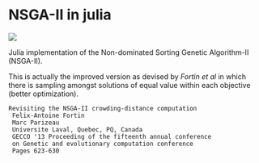 # NSGA-II in julia

![](https://raw.githubusercontent.com/fracta/nsga2/master/doc/images/nsga2.jpg)

Julia implementation of the Non-dominated Sorting Genetic Algorithm-II (NSGA-II).

This is actually the improved version as devised by *Fortin et al* in which there is sampling
amongst solutions of equal value within each objective (better optimization).

~~~
Revisiting the NSGA-II crowding-distance computation
 Felix-Antoine Fortin
 Marc Parizeau
 Universite Laval, Quebec, PQ, Canada
 GECCO '13 Proceeding of the fifteenth annual conference 
 on Genetic and evolutionary computation conference
 Pages 623-630
~~~
